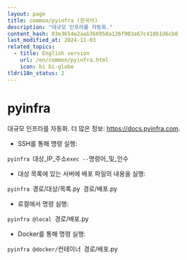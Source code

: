 ```yaml
---
layout: page
title: common/pyinfra (한국어)
description: "대규모 인프라를 자동화."
content_hash: 03e3654e2aab366958a126f903a67c418b1d6cb8
last_modified_at: 2024-11-03
related_topics:
  - title: English version
    url: /en/common/pyinfra.html
    icon: bi bi-globe
tldri18n_status: 2
---
```

# pyinfra

대규모 인프라를 자동화.
더 많은 정보: <https://docs.pyinfra.com>.

- SSH를 통해 명령 실행:

`pyinfra `<span class="tldr-var badge badge-pill bg-dark-lm bg-white-dm text-white-lm text-dark-dm font-weight-bold">대상_IP_주소</span>` exec -- `<span class="tldr-var badge badge-pill bg-dark-lm bg-white-dm text-white-lm text-dark-dm font-weight-bold">명령어_및_인수</span>

- 대상 목록에 있는 서버에 배포 파일의 내용을 실행:

`pyinfra `<span class="tldr-var badge badge-pill bg-dark-lm bg-white-dm text-white-lm text-dark-dm font-weight-bold">경로/대상/목록.py</span>` `<span class="tldr-var badge badge-pill bg-dark-lm bg-white-dm text-white-lm text-dark-dm font-weight-bold">경로/배포.py</span>

- 로컬에서 명령 실행:

`pyinfra @local `<span class="tldr-var badge badge-pill bg-dark-lm bg-white-dm text-white-lm text-dark-dm font-weight-bold">경로/배포.py</span>

- Docker를 통해 명령 실행:

`pyinfra @docker/`<span class="tldr-var badge badge-pill bg-dark-lm bg-white-dm text-white-lm text-dark-dm font-weight-bold">컨테이너</span>` `<span class="tldr-var badge badge-pill bg-dark-lm bg-white-dm text-white-lm text-dark-dm font-weight-bold">경로/배포.py</span>
